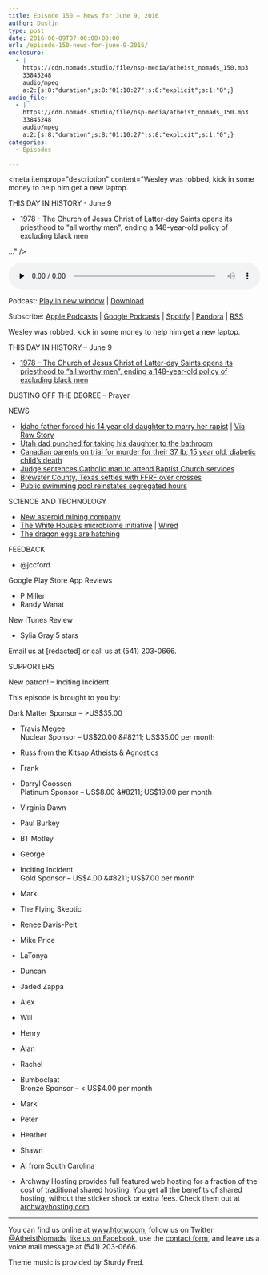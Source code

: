 ```yaml
---
title: ﻿Episode 150 – News for June 9, 2016
author: Dustin
type: post
date: 2016-06-09T07:00:00+00:00
url: /﻿episode-150-news-for-june-9-2016/
enclosure:
  - |
    https://cdn.nomads.studio/file/nsp-media/atheist_nomads_150.mp3
    33845248
    audio/mpeg
    a:2:{s:8:"duration";s:8:"01:10:27";s:8:"explicit";s:1:"0";}
audio_file:
  - |
    https://cdn.nomads.studio/file/nsp-media/atheist_nomads_150.mp3
    33845248
    audio/mpeg
    a:2:{s:8:"duration";s:8:"01:10:27";s:8:"explicit";s:1:"0";}
categories:
  - Episodes

---
```

<div itemscope itemtype="http://schema.org/AudioObject">
  <meta itemprop="name" content="﻿Episode 150 &#8211; News for June 9, 2016" />
  
  <meta itemprop="uploadDate" content="2016-06-09T01:00:00-06:00" />
  
  <meta itemprop="encodingFormat" content="audio/mpeg" />
  
  <meta itemprop="duration" content="PT1H10M27S" />
  
  <meta itemprop="description" content="Wesley was robbed, kick in some money to help him get a new laptop.

THIS DAY IN HISTORY - June 9
* 1978 - The Church of Jesus Christ of Latter-day Saints opens its priesthood to &quot;all worthy men&quot;, ending a 148-year-old policy of excluding black men

..." />
  
  <meta itemprop="contentUrl" content="https://dts.podtrac.com/redirect.mp3/cdn.nomads.studio/file/nsp-media/atheist_nomads_150.mp3" />
  
  <meta itemprop="contentSize" content="32.3" />
  </p> 
  
  <div class="powerpress_player" id="powerpress_player_8409">
    <audio class="wp-audio-shortcode" id="audio-5084-153" preload="none" style="width: 100%;" controls="controls"><source type="audio/mpeg" src="https://dts.podtrac.com/redirect.mp3/cdn.nomads.studio/file/nsp-media/atheist_nomads_150.mp3?_=153" /><a href="https://dts.podtrac.com/redirect.mp3/cdn.nomads.studio/file/nsp-media/atheist_nomads_150.mp3">https://dts.podtrac.com/redirect.mp3/cdn.nomads.studio/file/nsp-media/atheist_nomads_150.mp3</a></audio>
  </div>
</div>

<p class="powerpress_links powerpress_links_mp3">
  Podcast: <a href="https://dts.podtrac.com/redirect.mp3/cdn.nomads.studio/file/nsp-media/atheist_nomads_150.mp3" class="powerpress_link_pinw" target="_blank" title="Play in new window" onclick="return powerpress_pinw('https://htotw.com/?powerpress_pinw=5084-podcast');" rel="nofollow">Play in new window</a> | <a href="https://dts.podtrac.com/redirect.mp3/cdn.nomads.studio/file/nsp-media/atheist_nomads_150.mp3" class="powerpress_link_d" title="Download" rel="nofollow" download="atheist_nomads_150.mp3">Download</a>
</p>

<p class="powerpress_links powerpress_subscribe_links">
  Subscribe: <a href="https://podcasts.apple.com/us/podcast/humanists-take-on-the-world/id530050098?mt=2&ls=1" class="powerpress_link_subscribe powerpress_link_subscribe_itunes" target="_blank" title="Subscribe on Apple Podcasts" rel="nofollow">Apple Podcasts</a> | <a href="https://www.google.com/podcasts?feed=aHR0cDovL2F0aGVpc3Rub21hZHMubGlic3luLmNvbS9yc3M%3D" class="powerpress_link_subscribe powerpress_link_subscribe_googleplay" target="_blank" title="Subscribe on Google Podcasts" rel="nofollow">Google Podcasts</a> | <a href="https://open.spotify.com/show/3LzK2xZGike6Tc1GEMtMbr?si=LieN9SNuTpq96smuaUsH8A" class="powerpress_link_subscribe powerpress_link_subscribe_spotify" target="_blank" title="Subscribe on Spotify" rel="nofollow">Spotify</a> | <a href="https://www.pandora.com/podcast/atheist-nomads/PC:10122?corr=62071012&part=ug" class="powerpress_link_subscribe powerpress_link_subscribe_pandora" target="_blank" title="Subscribe on Pandora" rel="nofollow">Pandora</a> | <a href="https://htotw.com/feed/podcast/" class="powerpress_link_subscribe powerpress_link_subscribe_rss" target="_blank" title="Subscribe via RSS" rel="nofollow">RSS</a>
</p>

Wesley was robbed, kick in some money to help him get a new laptop.

THIS DAY IN HISTORY &#8211; June 9  
* <a href="https://en.wikipedia.org/wiki/1978_Revelation_on_Priesthood" target="_blank" rel="noopener">1978 &#8211; The Church of Jesus Christ of Latter-day Saints opens its priesthood to &#8220;all worthy men&#8221;, ending a 148-year-old policy of excluding black men</a>

DUSTING OFF THE DEGREE &#8211; Prayer

NEWS  
*  [Idaho father forced his 14 year old daughter to marry her rapist][1] | <a href="http://www.rawstory.com/2016/05/father-busted-for-forcing-14-year-old-daughter-to-marry-the-rapist-who-impregnated-her/" target="_blank" rel="noopener">Via Raw Story</a>  
* <a href="http://fox13now.com/2016/05/25/bathroom-brawl-in-clinton-walmart-puts-father-in-tough-spot/" target="_blank" rel="noopener">Utah dad punched for taking his daughter to the bathroom</a>  
* <a href="http://www.cbc.ca/news/canada/calgary/alex-radita-murder-trial-church-1.3614951" target="_blank" rel="noopener">Canadian parents on trial for murder for their 37 lb, 15 year old, diabetic child’s death</a>  
* <a href="http://religionnews.com/2016/05/31/judge-sentences-catholic-to-baptist-church-pews/" target="_blank" rel="noopener">Judge sentences Catholic man to attend Baptist Church services</a>  
* <a href="http://ffrf.org/news/news-releases/item/26774-ffrf-hails-speedy-victory-for-constitution-in-texas" target="_blank" rel="noopener">Brewster County, Texas settles with FFRF over crosses</a>  
* <a href="http://www.au.org/blogs/wall-of-separation/swimming-lesson-public-pool-reinstates-religiously-motivated-sex-segregated" target="_blanks" rel="noopener">Public swimming pool reinstates segregated hours</a>

SCIENCE AND TECHNOLOGY  
* <a href="http://www.space.com/33079-turning-asteroids-into-spaceships-made-in-space.html" target="_blank" rel="noopener">New asteroid mining company</a>  
* <a href="http://hmpdacc.org/" target="_blank" rel="noopener">The White House&#8217;s microbiome initiative</a> | <a href="http://www.wired.com/2014/04/hadza-hunter-gatherer-gut-microbiome/" target="_blank" rel="noopener">Wired</a>  
* <a href="http://earthsky.org/earth/rare-salamander-eggs-finally-hatch" target="_blank" rel="noopener">The dragon eggs are hatching</a>

FEEDBACK

* @jccford

Google Play Store App Reviews  
* P Miller  
* Randy Wanat

New iTunes Review  
* Sylia Gray 5 stars

Email us at [redacted] or call us at (541) 203-0666.

SUPPORTERS

New patron! &#8211; Inciting Incident

This episode is brought to you by:

Dark Matter Sponsor &#8211; >US$35.00  
* Travis Megee  
Nuclear Sponsor &#8211; US$20.00 &#8211; US$35.00 per month  
* Russ from the Kitsap Atheists & Agnostics  
* Frank  
* Darryl Goossen  
Platinum Sponsor &#8211; US$8.00 &#8211; US$19.00 per month  
* Virginia Dawn  
* Paul Burkey  
* BT Motley  
* George  
* Inciting Incident  
Gold Sponsor &#8211; US$4.00 &#8211; US$7.00 per month  
* Mark  
* The Flying Skeptic  
* Renee Davis-Pelt  
* Mike Price  
* LaTonya  
* Duncan  
* Jaded Zappa  
* Alex  
* Will  
* Henry  
* Alan  
* Rachel  
* Bumboclaat  
Bronze Sponsor &#8211; < US$4.00 per month  
* Mark  
* Peter  
* Heather  
* Shawn  
* Al from South Carolina

* Archway Hosting provides full featured web hosting for a fraction of the cost of traditional shared hosting. You get all the benefits of shared hosting, without the sticker shock or extra fees. Check them out at <a href="http://archwayhosting.com/" target="_blank" rel="noopener">archwayhosting.com</a>.

<hr width="500" />

You can find us online at <a href="https://www.htotw.com/" target="_blank" rel="noopener">www.htotw.com</a>, follow us on Twitter <a href="https://twitter.com/AtheistNomads" target="_blank" rel="noopener">@AtheistNomads</a>, <a href="https://htotw.com/facebook" target="_blank" rel="noopener">like us on Facebook</a>, use the [contact form](https://htotw.com/contact), and leave us a voice mail message at (541) 203-0666.

Theme music is provided by Sturdy Fred.

 [1]: http://kdvr.com/2016/05/25/dad-admits-he-took-pregnant-14-year-old-daughter-to-marry-her-24-year-old-rapist/